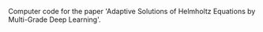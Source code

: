 Computer code for the paper 'Adaptive Solutions of Helmholtz Equations by Multi-Grade Deep Learning'.
